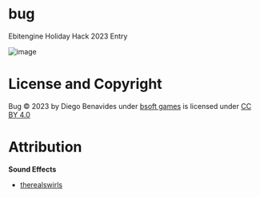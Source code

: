 # bug
Ebitengine Holiday Hack 2023 Entry

![image](https://github.com/ieGod/bug/assets/233372/7accf93f-e414-4dd9-8a3e-581d453881ef)


# License and Copyright
Bug © 2023 by Diego Benavides under [bsoft games](https://www.bsoftgames.com) is licensed under [CC BY 4.0](https://creativecommons.org/licenses/by/4.0/?ref=chooser-v1)


# Attribution
**Sound Effects**
* [therealswirls](https://itch.io/profile/therealswirls)